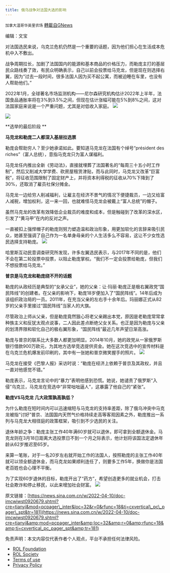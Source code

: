 ```yaml
---
title: 俄乌战争对法国大选的影响
---
```

`加拿大温哥华英里农场` [轉載自GNews](https://gnews.org/zh-hans/2319545/)

编辑：文宝

对法国选民来说，乌克兰危机仍然是一个重要的话题，因为他们担心在生活成本危机中入不敷出。

战争周期拉长，加剧了法国国内的能源和基本商品的价格压力，而勒庞主打的基层民众路线奏了效，有民众明确表示，自己以前会投票给马克龙，但是现在则选择右翼，因为“过去一段时间，很多法国人因为买不起公寓，而被迫睡在车里，也没有人帮助他们。”

2022年1月，全球著名市场监测机构——尼尔森研究机构估计2022年上半年，法国食品通胀率将在3%到3.5%之间，但现在估计涨幅可能在5%到8%之间，这对法国家庭来说是一个严重问题，尤其是对低收入家庭。
![](https://n.sinaimg.cn/news/crawl/90/w550h340/20220409/3020-eb02add9741a0b3a69b7070615f984c5.png)

![](https://n.sinaimg.cn/news/crawl/86/w550h336/20220409/1727-a49d11f25996999fe672c7fdd5c775db.png)


**选举的最后阶段 **

**马克龙和勒庞二人都深入基层拉选票**

勒庞会帮助穷人？至少她承诺如此。要知道马克龙在法国有个绰号“président des riches”（富人总统），意指马克龙只为富人谋福利。

马克龙任内推出全新《劳动法》，直接就埋葬了法国著名的“每周三十五小时工作制”，然后又削减大学学费、砍房屋租赁津贴，而与此同时，马克龙又改革“巨富税”，将征收范围限制了固定财产上，并将资本利得税的征收从70%下降到了30%，还取消了雇员社保分摊金。

马克龙一边给穷人削减福利，让雇主在经济不景气的情况下便捷裁员，一边又给富人减税，增加权利，这一来一回，也就难怪马克龙会被戴上“富人总统”的帽子。

虽然马克龙的改革有效降低企业裁员的难度和成本，但是触碰到了改革的深水区，引发了“黄马甲”在内的反对之声。

一直被扣上强悍帽子的勒庞则努力塑造温和政治形象，用更加软化的言辞来吸引民众，她甚至强调了自己作为一名单身母亲的个人生活多么不容易，这让不少女性选民选择支持勒庞。
![](https://n.sinaimg.cn/news/crawl/129/w550h379/20220409/4f56-e9972494cbff3b0526a08c45ee7ad5e5.png)


哈里斯互动民意调查研究所发现，许多左翼选民表示，与2017年不同的是，他们不会在第二轮投票中投票，以阻止勒庞掌权。“我们不一定会投票给勒庞，但我们不想投票给马克龙。”

**普京是马克龙和勒庞绕不开的话题**

勒庞的从政经历是典型的“女承父业”，她的父亲：让·玛丽·勒庞正是极右翼政党“国民阵线”的创建者。在父亲的影响下，勒庞18岁便加入了“国民阵线”。14年后成为该组织政治局的一员。2011年，在充当父亲的左右手十余年后。玛丽娜正式从82岁的父亲手里接过“国民阵线”当家人的大旗。

尽管政治上师从父亲，但是勒庞竟然狠心将老父亲踢出本党，原因是老勒庞常常拿种族主义和反犹太观点说事，二人因此差点断绝父女关系。也正是因为勒庞与父亲的划清界限和软化自己的极右翼形象，“国民阵线”最近几年声望日渐高涨。

勒庞与普京的联系比大多数人都更加明显。2014年10月，她的政党从一家俄罗斯银行借款900万欧元，为其地方选举竞选提供资金。她在这次竞选中的宣传材料是在乌克兰危机爆发前印刷的，其中有一张她和普京微笑握手的照片。
![](https://n.sinaimg.cn/news/crawl/86/w550h336/20220409/878d-4a52d5ef4ac49e58848d041a6ff6eb7c.png)


马克龙在接受《巴黎人报》采访时说：“勒庞在经济上依赖于普京及其政权，并且一直对他感觉不错。”

勒庞表示，马克龙言论中的“暴力”表明他感到恐慌。她说，她谴责了俄罗斯“入侵”乌克兰，马克龙在竞选中“非常咄咄逼人”，这暴露了他自己的“紧张”。

**勒庞VS马克龙 几大政策孰高孰低？**

为什么勒庞在短时间内可以迅速缩短与马克龙的支持率差距，除了俄乌冲突中马克龙被指“讨好”普京、法国国内天然气价格持续走高等客观因素之外，勒庞推出一系列与马克龙大相径庭的政策框架，吸引到不少选民的关注。

退休年龄之争：勒庞主张工作40年满60岁就可以退休，即可拿到全额退休金。马克龙则在3月18日距离大选投票日不到一个月之际表示，他计划将该国法定退休年龄从62岁推迟至65岁。

来算一笔账，对于一名20岁左右就开始工作的法国人，按照勒庞的主张工作40年就可以领全额退休金，而马克龙如果顺利连任了，则要多工作5年，换做你是法国老百姓也会心理不平衡。

为了实现60岁退休的目标，勒庞开出了“药方”，希望创造更多的就业机会，打击社会欺诈和停止移民，以此来增加社会财富。
![](https://n.sinaimg.cn/news/crawl/68/w550h318/20220409/c002-a0ec88af30db5e439a7ae12924c457d5.png)


原文链接：[https://news.sina.com.cn/w/2022-04-10/doc-imcwiwst0920679.shtml?cre=tianyi&mod=pcpager\_inter&loc=32&r=0&rfunc=18&tj=cxvertical\_pc\_pager\_spt&tr=181](https://news.sina.com.cn/w/2022-04-10/doc-imcwiwst0920679.shtml?cre=tianyi&amp;mod=pcpager_inter&amp;loc=32&amp;r=0&amp;rfunc=18&amp;tj=cxvertical_pc_pager_spt&amp;tr=181)

 

免责声明：本文内容仅代表作者个人观点，平台不承担任何法律风险。

- [ROL Foundation](https://rolfoundation.org/)
- [ROL Society](https://rolsociety.org/)
- [Terms of use](https://gnews.org/terms-of-use-3/)
- [Privacy Policy](https://gnews.org/privacy-policy/)
